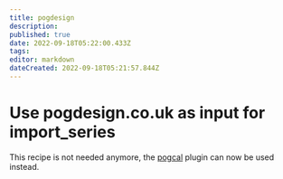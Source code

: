 ```yaml
---
title: pogdesign
description: 
published: true
date: 2022-09-18T05:22:00.433Z
tags: 
editor: markdown
dateCreated: 2022-09-18T05:21:57.844Z
---
```


# Use pogdesign.co.uk as input for import_series
This recipe is not needed anymore, the [pogcal](/Plugins/pogcal) plugin can now be used instead.